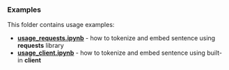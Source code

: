 ### Examples
This folder contains usage examples:
- [**usage_requests.ipynb**](usage_requests.ipynb) - how to tokenize and embed sentence using **requests** library
- [**usage_client.ipynb**](usage_client.ipynb) - how to tokenize and embed sentence using built-in **client**
